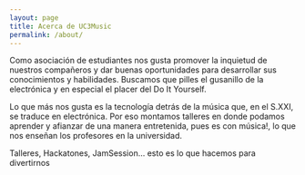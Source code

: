 ```yaml
---
layout: page
title: Acerca de UC3Music
permalink: /about/
---
```


Como asociación de estudiantes nos gusta promover la inquietud de nuestros compañeros y dar buenas oportunidades para desarrollar sus conocimientos y habilidades.
Buscamos que pilles el gusanillo de la electrónica y en especial el placer del Do It Yourself.

Lo que más nos gusta es la tecnología detrás de la música que, en el S.XXI, se traduce en electrónica. Por eso montamos talleres en donde podamos aprender y afianzar de una manera entretenida, pues es con música!, lo que nos enseñan los profesores en la universidad.

Talleres, Hackatones, JamSession... esto es lo que hacemos para divertirnos
